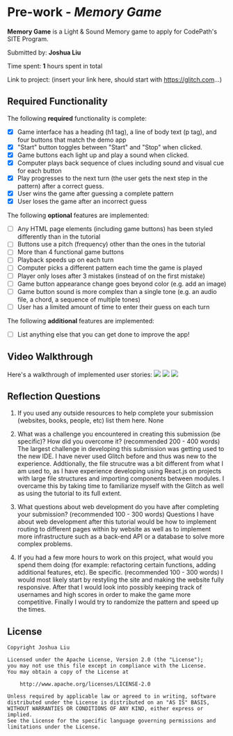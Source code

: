 # Pre-work - *Memory Game*

**Memory Game** is a Light & Sound Memory game to apply for CodePath's SITE Program. 

Submitted by: **Joshua Liu**

Time spent: **1** hours spent in total

Link to project: (insert your link here, should start with https://glitch.com...)

## Required Functionality

The following **required** functionality is complete:

* [x] Game interface has a heading (h1 tag), a line of body text (p tag), and four buttons that match the demo app
* [x] "Start" button toggles between "Start" and "Stop" when clicked. 
* [x] Game buttons each light up and play a sound when clicked. 
* [x] Computer plays back sequence of clues including sound and visual cue for each button
* [x] Play progresses to the next turn (the user gets the next step in the pattern) after a correct guess. 
* [x] User wins the game after guessing a complete pattern
* [x] User loses the game after an incorrect guess

The following **optional** features are implemented:

* [ ] Any HTML page elements (including game buttons) has been styled differently than in the tutorial
* [ ] Buttons use a pitch (frequency) other than the ones in the tutorial
* [ ] More than 4 functional game buttons
* [ ] Playback speeds up on each turn
* [ ] Computer picks a different pattern each time the game is played
* [ ] Player only loses after 3 mistakes (instead of on the first mistake)
* [ ] Game button appearance change goes beyond color (e.g. add an image)
* [ ] Game button sound is more complex than a single tone (e.g. an audio file, a chord, a sequence of multiple tones)
* [ ] User has a limited amount of time to enter their guess on each turn

The following **additional** features are implemented:

- [ ] List anything else that you can get done to improve the app!

## Video Walkthrough

Here's a walkthrough of implemented user stories:
![](https://i.imgur.com/mrbcpBe.gif)
![](https://i.imgur.com/yWeC8p4.gif)
![](https://i.imgur.com/F6XsPcW.gif)



## Reflection Questions
1. If you used any outside resources to help complete your submission (websites, books, people, etc) list them here. 
None

2. What was a challenge you encountered in creating this submission (be specific)? How did you overcome it? (recommended 200 - 400 words) 
The largest challenge in developing this submission was getting used to the new IDE. I have never used Glitch before and thus was new to the experience. Addtionally, the file strucutre was a bit different from what I am used to, as I have experience developing using React.js on projects with large file structures and importing components between modules. I overcame this by taking time to familiarize myself with the Glitch as well as using the tutorial to its full extent.

3. What questions about web development do you have after completing your submission? (recommended 100 - 300 words) 
Questions I have about web development after this tutorial would be how to implement routing to different pages within by website as well as to implement more infrastructure such as a back-end API or a database to solve more complex problems.

4. If you had a few more hours to work on this project, what would you spend them doing (for example: refactoring certain functions, adding additional features, etc). Be specific. (recommended 100 - 300 words) 
I would most likely start by restyling the site and making the website fully responsive. After that I would look into possibly keeping track of usernames and high scores in order to make the game more competitive. Finally I would try to randomize the pattern and speed up the times.



## License

    Copyright Joshua Liu

    Licensed under the Apache License, Version 2.0 (the "License");
    you may not use this file except in compliance with the License.
    You may obtain a copy of the License at

        http://www.apache.org/licenses/LICENSE-2.0

    Unless required by applicable law or agreed to in writing, software
    distributed under the License is distributed on an "AS IS" BASIS,
    WITHOUT WARRANTIES OR CONDITIONS OF ANY KIND, either express or implied.
    See the License for the specific language governing permissions and
    limitations under the License.